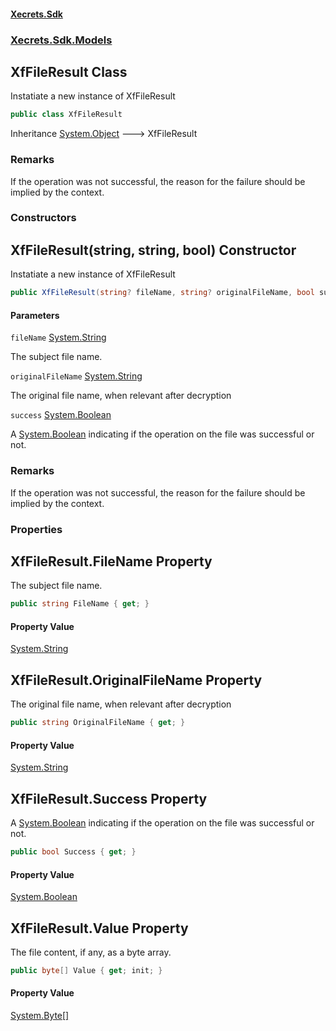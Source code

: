 #### [Xecrets.Sdk](index.md 'index')
### [Xecrets.Sdk.Models](Xecrets.Sdk.Models.md 'Xecrets.Sdk.Models')

## XfFileResult Class

Instatiate a new instance of XfFileResult

```csharp
public class XfFileResult
```

Inheritance [System.Object](https://docs.microsoft.com/en-us/dotnet/api/System.Object 'System.Object') &#129106; XfFileResult

### Remarks
If the operation was not successful, the reason for the failure should be implied by the context.
### Constructors

<a name='Xecrets.Sdk.Models.XfFileResult.XfFileResult(string,string,bool)'></a>

## XfFileResult(string, string, bool) Constructor

Instatiate a new instance of XfFileResult

```csharp
public XfFileResult(string? fileName, string? originalFileName, bool success);
```
#### Parameters

<a name='Xecrets.Sdk.Models.XfFileResult.XfFileResult(string,string,bool).fileName'></a>

`fileName` [System.String](https://docs.microsoft.com/en-us/dotnet/api/System.String 'System.String')

The subject file name.

<a name='Xecrets.Sdk.Models.XfFileResult.XfFileResult(string,string,bool).originalFileName'></a>

`originalFileName` [System.String](https://docs.microsoft.com/en-us/dotnet/api/System.String 'System.String')

The original file name, when relevant after decryption

<a name='Xecrets.Sdk.Models.XfFileResult.XfFileResult(string,string,bool).success'></a>

`success` [System.Boolean](https://docs.microsoft.com/en-us/dotnet/api/System.Boolean 'System.Boolean')

A [System.Boolean](https://docs.microsoft.com/en-us/dotnet/api/System.Boolean 'System.Boolean') indicating if the operation on the file was successful or not.

### Remarks
If the operation was not successful, the reason for the failure should be implied by the context.
### Properties

<a name='Xecrets.Sdk.Models.XfFileResult.FileName'></a>

## XfFileResult.FileName Property

The subject file name.

```csharp
public string FileName { get; }
```

#### Property Value
[System.String](https://docs.microsoft.com/en-us/dotnet/api/System.String 'System.String')

<a name='Xecrets.Sdk.Models.XfFileResult.OriginalFileName'></a>

## XfFileResult.OriginalFileName Property

The original file name, when relevant after decryption

```csharp
public string OriginalFileName { get; }
```

#### Property Value
[System.String](https://docs.microsoft.com/en-us/dotnet/api/System.String 'System.String')

<a name='Xecrets.Sdk.Models.XfFileResult.Success'></a>

## XfFileResult.Success Property

A [System.Boolean](https://docs.microsoft.com/en-us/dotnet/api/System.Boolean 'System.Boolean') indicating if the operation on the file was successful or not.

```csharp
public bool Success { get; }
```

#### Property Value
[System.Boolean](https://docs.microsoft.com/en-us/dotnet/api/System.Boolean 'System.Boolean')

<a name='Xecrets.Sdk.Models.XfFileResult.Value'></a>

## XfFileResult.Value Property

The file content, if any, as a byte array.

```csharp
public byte[] Value { get; init; }
```

#### Property Value
[System.Byte](https://docs.microsoft.com/en-us/dotnet/api/System.Byte 'System.Byte')[[]](https://docs.microsoft.com/en-us/dotnet/api/System.Array 'System.Array')